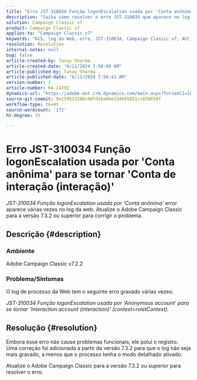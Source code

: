 ```yaml
---
title: "Erro JST-310034 Função logonEscalation usada por 'Conta anônima' para se tornar 'Conta de interação (interação)'"
description: "Saiba como resolver o erro JST-310034 que aparece no log da Web no Adobe Campaign Classic."
solution: Campaign Classic v7
product: Campaign Classic v7
applies-to: "Campaign Classic v7"
keywords: "KCS, log da Web, erro, JST-310034, Campaign Classic v7, ACC, conta, logonEscalation"
resolution: Resolution
internal-notes: null
bug: false
article-created-by: Tanay Sharma .
article-created-date: "6/11/2024 7:58:09 AM"
article-published-by: Tanay Sharma .
article-published-date: "6/11/2024 7:58:41 AM"
version-number: 2
article-number: KA-24392
dynamics-url: "https://adobe-ent.crm.dynamics.com/main.aspx?forceUCI=1&pagetype=entityrecord&etn=knowledgearticle&id=a9940253-c827-ef11-840b-6045bd0065b6"
source-git-commit: 9e259533200cddfd3ba66e334605851cc658b58f
workflow-type: tm+mt
source-wordcount: '172'
ht-degree: 1%

---
```


# Erro JST-310034 Função logonEscalation usada por &#39;Conta anônima&#39; para se tornar &#39;Conta de interação (interação)&#39;


*JST-310034 Função logonEscalation usada por &#39;Conta anônima&#39;* error aparece várias vezes no log da web. Atualize o Adobe Campaign Classic para a versão 7.3.2 ou superior para corrigir o problema.

## Descrição {#description}


### Ambiente

Adobe Campaign Classic v7.2.2



### Problema/Sintomas

O log de processo da Web tem o seguinte erro gravado várias vezes:

*JST-310034 Função logonEscalation usada por &#39;Anonymous account&#39; para se tornar &#39;Interaction account (interaction)&#39; (context=rvletContext).*


## Resolução {#resolution}


Embora esse erro não cause problemas funcionais, ele polui o registro. Uma correção foi adicionada a partir da versão 7.3.2 para que o log não seja mais gravado, a menos que o processo tenha o modo detalhado ativado.

Atualize o Adobe Campaign Classic para a versão 7.3.2 ou superior para resolver o erro.


